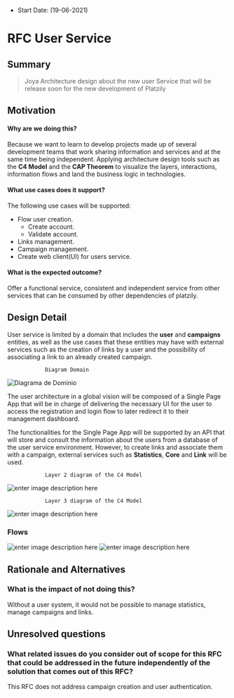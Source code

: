 - Start Date: (19-06-2021)

# RFC User Service

## Summary

>  Joya Architecture design about the new user Service that will be release soon for the new development of Platzily


## Motivation

#### Why are we doing this? 

Because we want to learn to develop projects made up of several development teams that work sharing information and services and at the same time being independent. Applying architecture design tools such as the **C4 Model** and the **CAP Theorem** to visualize the layers, interactions, information flows and land the business logic in technologies.

####  What use cases does it support? 

The following use cases will be supported:
-   Flow user creation.
    -   Create account.
    -   Validate account.
-  Links management.
-  Campaign management.
-  Create web client(UI) for users service.

####  What is the expected outcome? 

Offer a functional service, consistent and independent service from other services that can be consumed by other dependencies of platzily.

## Design Detail

User service is limited by a domain that includes the **user** and **campaigns** entities, as well as the use cases that these entities may have with external services such as the creation of links by a user and the possibility of associating a link to an already created campaign.

				Diagram Domain
![Diagrama de Dominio](https://res.cloudinary.com/dahid6yzj/image/upload/v1623981385/platzily/diagrama1.jpg)

The user architecture in a global vision will be composed of a Single Page App that will be in charge of delivering the necessary UI for the user to access the registration and login flow to later redirect it to their management dashboard.

The functionalities for the Single Page App will be supported by an API that will store and consult the information about the users from a database of the user service environment. However, to create links and associate them with a campaign, external services such as **Statistics**, **Core** and **Link** will be used.

				Layer 2 diagram of the C4 Model
![enter image description here](https://res.cloudinary.com/dahid6yzj/image/upload/v1624064175/platzily/c2.png)								


				Layer 3 diagram of the C4 Model
![enter image description here](https://res.cloudinary.com/dahid6yzj/image/upload/v1624063759/platzily/c3.png)

### Flows
![enter image description here](https://res.cloudinary.com/dahid6yzj/image/upload/c_scale,w_577/v1623987987/platzily/sequence1.png)
![enter image description here](https://res.cloudinary.com/dahid6yzj/image/upload/c_scale,w_577/v1624061530/platzily/secuencia2.png)

## Rationale and Alternatives

### What is the impact of not doing this?

Without a user system, it would not be possible to manage statistics, manage campaigns and links.

## Unresolved questions

###  What related issues do you consider out of scope for this RFC that could be addressed in the future independently of the solution that comes out of this RFC?

This RFC does not address campaign creation and user authentication.
